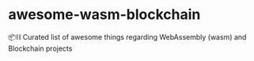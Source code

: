 # awesome-wasm-blockchain
📦⛓ Curated list of awesome things regarding WebAssembly (wasm) and Blockchain projects
